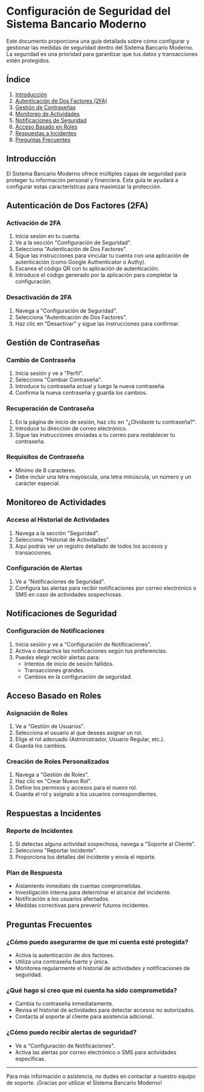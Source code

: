 # Configuración de Seguridad del Sistema Bancario Moderno

Este documento proporciona una guía detallada sobre cómo configurar y gestionar las medidas de seguridad dentro del Sistema Bancario Moderno. La seguridad es una prioridad para garantizar que tus datos y transacciones estén protegidos.

## Índice

1.  [Introducción](#introducci%C3%B3n)
2.  [Autenticación de Dos Factores (2FA)](#autenticaci%C3%B3n-de-dos-factores-2fa)
3.  [Gestión de Contraseñas](#gesti%C3%B3n-de-contrase%C3%B1as)
4.  [Monitoreo de Actividades](#monitoreo-de-actividades)
5.  [Notificaciones de Seguridad](#notificaciones-de-seguridad)
6.  [Acceso Basado en Roles](#acceso-basado-en-roles)
7.  [Respuestas a Incidentes](#respuestas-a-incidentes)
8.  [Preguntas Frecuentes](#preguntas-frecuentes)

## Introducción

El Sistema Bancario Moderno ofrece múltiples capas de seguridad para proteger tu información personal y financiera. Esta guía te ayudará a configurar estas características para maximizar la protección.

## Autenticación de Dos Factores (2FA)

### Activación de 2FA

1.  Inicia sesión en tu cuenta.
2.  Ve a la sección "Configuración de Seguridad".
3.  Selecciona "Autenticación de Dos Factores".
4.  Sigue las instrucciones para vincular tu cuenta con una aplicación de autenticación (como Google Authenticator o Authy).
5.  Escanea el código QR con tu aplicación de autenticación.
6.  Introduce el código generado por la aplicación para completar la configuración.

### Desactivación de 2FA

1.  Navega a "Configuración de Seguridad".
2.  Selecciona "Autenticación de Dos Factores".
3.  Haz clic en "Desactivar" y sigue las instrucciones para confirmar.

## Gestión de Contraseñas

### Cambio de Contraseña

1.  Inicia sesión y ve a "Perfil".
2.  Selecciona "Cambiar Contraseña".
3.  Introduce tu contraseña actual y luego la nueva contraseña.
4.  Confirma la nueva contraseña y guarda los cambios.

### Recuperación de Contraseña

1.  En la página de inicio de sesión, haz clic en "¿Olvidaste tu contraseña?".
2.  Introduce tu dirección de correo electrónico.
3.  Sigue las instrucciones enviadas a tu correo para restablecer tu contraseña.

### Requisitos de Contraseña

-   Mínimo de 8 caracteres.
-   Debe incluir una letra mayúscula, una letra minúscula, un número y un carácter especial.

## Monitoreo de Actividades

### Acceso al Historial de Actividades

1.  Navega a la sección "Seguridad".
2.  Selecciona "Historial de Actividades".
3.  Aquí podrás ver un registro detallado de todos los accesos y transacciones.

### Configuración de Alertas

1.  Ve a "Notificaciones de Seguridad".
2.  Configura las alertas para recibir notificaciones por correo electrónico o SMS en caso de actividades sospechosas.

## Notificaciones de Seguridad

### Configuración de Notificaciones

1.  Inicia sesión y ve a "Configuración de Notificaciones".
2.  Activa o desactiva las notificaciones según tus preferencias.
3.  Puedes elegir recibir alertas para:
    -   Intentos de inicio de sesión fallidos.
    -   Transacciones grandes.
    -   Cambios en la configuración de seguridad.

## Acceso Basado en Roles

### Asignación de Roles

1.  Ve a "Gestión de Usuarios".
2.  Selecciona el usuario al que deseas asignar un rol.
3.  Elige el rol adecuado (Administrador, Usuario Regular, etc.).
4.  Guarda los cambios.

### Creación de Roles Personalizados

1.  Navega a "Gestión de Roles".
2.  Haz clic en "Crear Nuevo Rol".
3.  Define los permisos y accesos para el nuevo rol.
4.  Guarda el rol y asígnalo a los usuarios correspondientes.

## Respuestas a Incidentes

### Reporte de Incidentes

1.  Si detectas alguna actividad sospechosa, navega a "Soporte al Cliente".
2.  Selecciona "Reportar Incidente".
3.  Proporciona los detalles del incidente y envía el reporte.

### Plan de Respuesta

-   Aislamiento inmediato de cuentas comprometidas.
-   Investigación interna para determinar el alcance del incidente.
-   Notificación a los usuarios afectados.
-   Medidas correctivas para prevenir futuros incidentes.

## Preguntas Frecuentes

### ¿Cómo puedo asegurarme de que mi cuenta esté protegida?

-   Activa la autenticación de dos factores.
-   Utiliza una contraseña fuerte y única.
-   Monitorea regularmente el historial de actividades y notificaciones de seguridad.

### ¿Qué hago si creo que mi cuenta ha sido comprometida?

-   Cambia tu contraseña inmediatamente.
-   Revisa el historial de actividades para detectar accesos no autorizados.
-   Contacta al soporte al cliente para asistencia adicional.

### ¿Cómo puedo recibir alertas de seguridad?

-   Ve a "Configuración de Notificaciones".
-   Activa las alertas por correo electrónico o SMS para actividades específicas.

----------

Para más información o asistencia, no dudes en contactar a nuestro equipo de soporte. ¡Gracias por utilizar el Sistema Bancario Moderno!
